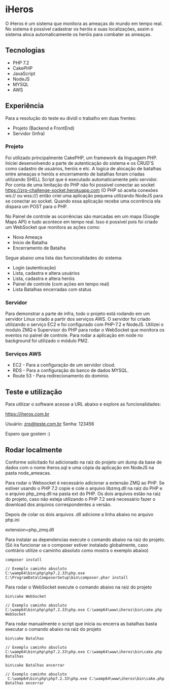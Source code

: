 # iHeros

O iHeros é um sistema que monitora as ameaças do mundo em tempo real. No sistema é possível cadastrar os heróis e suas localizações, assim o sistema aloca automaticamente os heróis para combater as ameaças.

## Tecnologias

- PHP 7.2
- CakePHP
- JavaScript
- NodeJS
- MYSQL
- AWS

## Experiência

Para a resolução do teste eu dividi o trabalho em duas frentes:

- Projeto (Backend e FrontEnd)
- Servidor (Infra)

### Projeto

Foi utilizado principalmente CakePHP, um framework da linguagem PHP. Iniciei desenvolvendo a parte de autenticação do sistema e os CRUD'S como cadastro de usuários, heróis e etc. A logica de alocação de batalhas entre ameaças e heróis e encerramento de batalhas foram criadas utilizando SHELL Script que é executado automaticamente pelo servidor. Por conta de uma limitação do PHP não foi possivel conectar ao socket https://zrp-challenge-socket.herokuapp.com (O PHP só aceita conexões ws:// ou wss://) então criei uma aplicação pequena utilizando NodeJS para se conectar ao socket. Quando essa aplicação recebe uma ocorrência ela dispara um POST para o PHP.

No Painel de controle as ocorrências são marcadas em um mapa (Google Maps API) e tudo acontece em tempo real. Isso é possível pois foi criado um WebSocket que monitora as ações como:

- Nova Ameaça
- Início de Batalha
- Encerramento de Batalha

Segue abaixo uma lista das funcionalidades do sistema:

- Login (autenticação)
- Lista, cadastra e altera usuários
- Lista, cadastra e altera heróis
- Painel de controle (com ações em tempo real)
- Lista Batalhas encerradas com status

### Servidor

Para demonstrar a parte de infra, todo o projeto está rodando em um servidor Linux criado a partir dos serviços AWS. O servidor foi criado utilizando o serviço EC2 e foi configurado com PHP-7.2 e NodeJS. Utilizei o modulo ZMQ e Supervisor do PHP para rodar o WebSocket que monitora os eventos no painel de controle. Para rodar a aplicação em node no background foi utilizado o módulo PM2.

### Serviços AWS

- EC2 - Para a configuração de um servidor cloud.
- RDS - Para a configuração do banco de dados MYSQL.
- Route 53 - Para redirecionamento do domínio.

## Teste e utilização

Para utilizar o software acesse a URL abaixo e explore as funcionalidades:

https://iheros.com.br

Usuário: zrp@teste.com.br
Senha: 123456

Espero que gostem :)

## Rodar localmente

Conforme solicitado foi adicionado na raiz do projeto um dump da base de dados com o nome iheros.sql e uma cópia da aplicação em NodeJS na pasta node_ameacas.

Para rodar o Websocket é necessário adicionar a extensão ZMQ ao PHP. Se estiver usando o PHP 7.2 copie e cole o arquivo libzmq.dll na raiz do PHP e o arquivo php_zmq.dll na pasta ext do PHP. Os dois arquivos estão na raiz do projeto, caso não esteja utilizando o PHP 7.2 será necessário fazer o download dos arquivos correspondentes a versão.

Depois de colar os dois arquivos .dll adicione a linha abaixo no arquivo php.ini

extension=php_zmq.dll

Para instalar as dependencias execute o comando abaixo na raiz do projeto. (Só íra funcionar se o composer estiver instalado globalmente, caso contrário utilize o caminho absoluto como mostra o exemplo abaixo)

```shell
composer install

// Exemplo caminho absoluto
C:\wamp64\bin\php\php7.2.33\php.exe C:\ProgramData\ComposerSetup\bin\composer.phar install
```
Para rodar o WebSocket execute o comando abaixo na raiz do projeto

```shell
bin\cake WebSocket

// Exemplo caminho absoluto
C:\wamp64\bin\php\php7.2.33\php.exe C:\wamp64\www\iheros\bin\cake.php WebSocket
```

Para rodar manualmente o script que inicia ou encerra as batalhas basta executar o comando abaixo na raiz do projeto

```shell
bin\cake Batalhas

// Exemplo caminho absoluto
C:\wamp64\bin\php\php7.2.33\php.exe C:\wamp64\www\iheros\bin\cake.php Batalhas

bin\cake Batalhas encerrar

// Exemplo caminho absoluto
 C:\wamp64\bin\php\php7.2.33\php.exe C:\wamp64\www\iheros\bin\cake.php Batalhas encerrar
```
